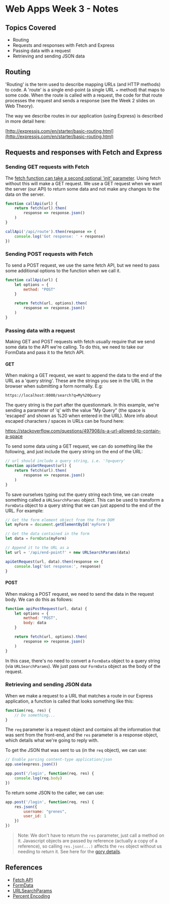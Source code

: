 # Web Apps Week 3 - Notes

## Topics Covered

* Routing
* Requests and responses with Fetch and Express
* Passing data with a request
* Retrieving and sending JSON data

## Routing

'Routing' is the term used to describe mapping URLs (and HTTP methods) to code. A 'route' is a single end-point (a single URL + method) that maps to some code. When the route is called with a request, the code for that route processes the request and sends a response (see the Week 2 slides on Web Theory).

The way we describe routes in our application (using Express) is described in more detail here:

[http://expressjs.com/en/starter/basic-routing.html](http://expressjs.com/en/starter/basic-routing.html)

## Requests and responses with Fetch and Express

### Sending GET requests with Fetch

The [fetch function can take a second optional 'init' parameter](https://developer.mozilla.org/en-US/docs/Web/API/fetch#syntax). Using fetch without this will make a GET request. We use a GET request when we want the server (our API) to return some data and not make any changes to the data on the server.

```javascript
function callApi(url) {
    return fetch(url).then(
        response => response.json()
    )
}

callApi('/api/route').then(response => {
    console.log('Got response: ' + response)
})
```

### Sending POST requests with Fetch

To send a POST request, we use the same fetch API, but we need to pass some additional options to the function when we call it.

```javascript
function callApi(url) {
    let options = {
        method: "POST"
    }

    return fetch(url, options).then(
        response => response.json()
    )
}
```

### Passing data with a request

Making GET and POST requests with fetch usually require that we send some data to the API we're calling. To do this, we need to take our FormData and pass it to the fetch API.

#### GET

When making a GET request, we want to append the data to the end of the URL as a 'query string'. These are the strings you see in the URL in the browser when submitting a form normally. E.g:

```
https://localhost:8000/search?q=My%20Query
```

The query string is the part after the questionmark. In this example, we're sending a parameter of 'q' with the value "My Query" (the space is 'escaped' and shown as %20 when entered in the URL). More info about escaped characters / spaces in URLs can be found here:

[https://stackoverflow.com/questions/497908/is-a-url-allowed-to-contain-a-space
](https://stackoverflow.com/questions/497908/is-a-url-allowed-to-contain-a-space)

To send some data using a GET request, we can do something like the following, and just include the query string on the end of the URL:

```javascript
// url should include a query string, i.e. '?q=query'
function apiGetRequest(url) {
    return fetch(url).then(
        response => response.json()
    )
}
```

To save ourselves typing out the query string each time, we can create something called a `URLSearchParams` object. This can be used to transform a `FormData` object to a query string that we can just append to the end of the URL. For example:

```javascript
// Get the form element object from the from DOM
let myForm = document.getElementById('myForm')

// Get the data contained in the form
let data = FormData(myForm)

// Append it to the URL as a
let url = '/api/end-point?' + new URLSearchParams(data)

apiGetRequest(url, data).then(response => {
    console.log('Got response:', response)
}
```

#### POST

When making a POST request, we need to send the data in the request body. We can do this as follows:

```javascript
function apiPostRequest(url, data) {
    let options = {
        method: "POST",
        body: data
    }

    return fetch(url, options).then(
        response => response.json()
    )
}
```

In this case, there's no need to convert a `FormData` object to a query string (via `URLSearchParams`). We just pass our `FormData` object as the body of the request.

### Retrieving and sending JSON data

When we make a request to a URL that matches a route in our Express application, a function is called that looks something like this:

```javascript
function(req, res) {
    // Do something...
}
```

The `req` parameter is a request object and contains all the information that was sent from the front-end, and the `res` parameter is a response object, which details what we're going to reply with.

To get the JSON that was sent to us (in the `req` object), we can use:

```javascript
// Enable parsing content-type application/json
app.use(express.json())

app.post('/login', function(req, res) {
    console.log(req.body)
})
```

To return some JSON to the caller, we can use:

```javascript
app.post('/login', function(req, res) {
    res.json({
        username: "grenes",
        user_id: 1
    })
})
```

> Note: We don't have to return the `res` parameter, just call a method on it. Javascript objects are passed by reference (actually a copy of a reference), so calling `res.json(...)` affects the `res` object without us needing to return it. See here for the [gory details](https://stackoverflow.com/questions/13104494/does-javascript-pass-by-reference#13104500).

## References

* [Fetch API](https://developer.mozilla.org/en-US/docs/Web/API/fetch)
* [FormData](https://developer.mozilla.org/en-US/docs/Web/API/FormData)
* [URLSearchParams](https://developer.mozilla.org/en-US/docs/Web/API/URLSearchParams)
* [Percent Encoding](https://en.wikipedia.org/wiki/Percent-encoding)

